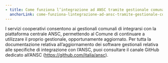 ```yaml
---
- title: Come funziona l’integrazione ad ANSC tramite gestionale comunale?
  anchorLink: come-funziona-lintegrazione-ad-ansc-tramite-gestionale-comunale
---
```


I servizi cooperativi consentono ai gestionali comunali di integrarsi con la piattaforma centrale ANSC, permettendo al Comune di continuare a utilizzare il proprio gestionale, opportunamente aggiornato. Per tutta la documentazione relativa all’aggiornamento dei software gestionali relativa alle specifiche di integrazione con l’ANSC, puoi consultare il canale GitHub dedicato all’ANSC (https://github.com/italia/ansc).
